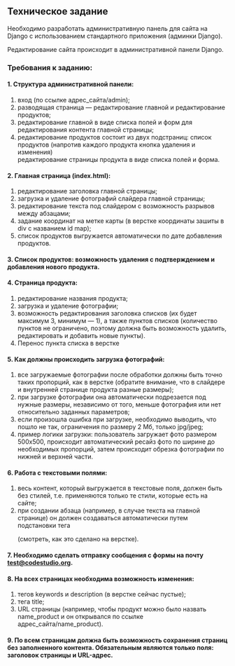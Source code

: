 ## Техническое задание

Необходимо разработать административную панель для сайта на Django с использованием стандартного приложения (админки Django).

Редактирование сайта происходит в административной панели Django.


### Требования к заданию:

#### 1. Структура административной панели:

1) вход (по ссылке адрес_сайта/admin); 
2) разводящая страница — редактирование главной и редактирование продуктов; 
3) редактирование главной в виде списка полей и форм для редактирования контента главной страницы; 
4) редактирование продуктов состоит из двух подстраниц: 
список продуктов (напротив каждого продукта кнопка удаления и изменения)  
редактирование страницы продукта в виде списка полей и форма.  

#### 2. Главная страница (index.html):
1) редактирование заголовка главной страницы; 
2) загрузка и удаление фотографий слайдера главной страницы; 
3) редактирование текста под слайдером с возможность разрывов между абзацами; 
4) задание координат на метке карты (в верстке координаты зашиты в div с названием id map); 
5) список продуктов выгружается автоматически по дате добавления продуктов.

#### 3. Список продуктов: возможность удаления с подтверждением и добавления нового продукта.

#### 4. Страница продукта:
1) редактирование названия продукта; 
2) загрузка и удаление фотографии; 
3) возможность редактирования заголовка списков (их будет максимум 3, минимум — 1), а также пунктов списков (количество пунктов не ограничено, поэтому должна быть возможность удалить, редактировать и добавить новые пункты). 
4) Перенос пункта списка в верстке

#### 5. Как должны происходить загрузка фотографий:
1) все загружаемые фотографии после обработки должны быть точно таких пропорций, как в верстке (обратите внимание, что в слайдере и внутренней странице продукта разные размеры);
2) при загрузке фотографии она автоматически подрезается под нужные размеры, независимо от того, меньше фотография или нет относительно заданных параметров;
3) если произошла ошибка при загрузке, необходимо выводить, что пошло не так, ограничения по размеру 2 Мб, только jpg/jpeg; 
4) пример логики загрузки: пользователь загружает фото размером 500x500, происходит автоматический ресайз фото по ширине до необходимых пропорций, затем происходит обрезка фотографии по нижней и верхней части.

#### 6. Работа с текстовыми полями:
1) весь контент, который выгружается в текстовые поля, должен быть без стилей, т.е. применяются только те стили, которые есть на сайте; 
2) при создании абзаца (например, в случае текста на главной странице) он должен создаваться автоматически путем подстановки тега <p></p> (смотреть, как это сделано на верстке). 

#### 7. Необходимо сделать отправку сообщения с формы на почту test@codestudio.org.

#### 8. На всех страницах необходима возможность изменения:
1) тегов keywords и description (в верстке сейчас пустые); 
2) тега title; 
3) URL страницы (например, чтобы продукт можно было назвать name_product и он открывался по ссылке адрес_сайта/name_product). 

#### 9. По всем страницам должна быть возможность сохранения страниц без заполненного контента. Обязательным являются только поля: заголовок страницы и URL-адрес.


